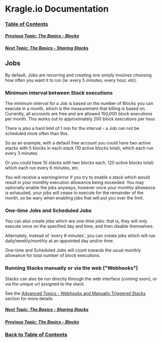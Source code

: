 # Kragle.io Documentation

### [Table of Contents](../README.md)

##### [Previous Topic: The Basics - Blocks](./Blocks.md)

##### [Next Topic: The Basics - Sharing Stacks](./Sharing_Stacks.md)

## Jobs

By default, Jobs are recurring and creating one simply involves choosing how often you want it to run (ie: every 5 minutes, every hour, etc).

### Minimum interval between Stack executions

The minimum interval for a Job is based on the number of Blocks you can execute in a month, which is the measurement that billing is based on. Currently, all accounts are free and are allowed 150,000 block executions per month. This works out to approximately 200 block executions per hour.

There is also a hard limit of 1 min for the interval - a Job can not be scheduled more often than this.

So as an example, with a default free account you could have two active stacks with 5 blocks in each stack (10 active blocks total), which each run every 3 minutes.

Or you could have 10 stacks with two blocks each, (20 active blocks total) which each run every 6 minutes, etc.

You will receive a warning/error if you try to enable a stack which would result in your monthly execution allowance being exceeded. You may optionally enable the jobs anyways, however once your monthly allowance is exhausted, your jobs will cease to execute for the remainder of the month, so be wary when enabling jobs that will put you over the limit.

### One-time Jobs and Scheduled Jobs

You can also create jobs which are one-time jobs: that is, they will only execute once on the specified day and time, and then disable themselves.

Alternately, instead of 'every # minutes', you can create jobs which will run daily/weekly/monthly at an appointed day and/or time.

One-time and Scheduled Jobs will count towards the usual monthly allowance for total number of block executions.

### Running Stacks manually or via the web ("Webhooks")

Stacks can also be run directly through the web interface (*coming soon*), or via the unique url assigned to the stack.

See the [Advanced Topics - Webhooks and Manually Triggered Stacks](../Advanced_Topics/Webhooks.md) section for more details.

##### [Next Topic: The Basics - Sharing Stacks](./Sharing_Stacks.md)

##### [Previous Topic: The Basics - Blocks](./Blocks.md)

### [Back to Table of Contents](../README.md)

